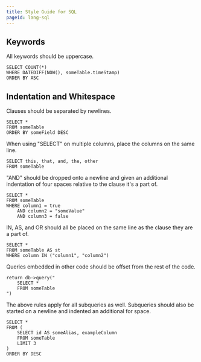 ```yaml
---
title: Style Guide for SQL
pageid: lang-sql
---
```



Keywords
--------

All keywords should be uppercase.

    SELECT COUNT(*)
    WHERE DATEDIFF(NOW(), someTable.timeStamp)
    ORDER BY ASC


Indentation and Whitespace
--------------------------

Clauses should be separated by newlines.

    SELECT *
    FROM someTable
    ORDER BY someField DESC

When using "SELECT" on multiple columns, place the columns on the same line.

    SELECT this, that, and, the, other
    FROM someTable

"AND" should be dropped onto a newline and given an additional indentation of four spaces relative to the clause it's a part of.

    SELECT *
    FROM someTable
    WHERE column1 = true
        AND column2 = "someValue"
        AND column3 = false

IN, AS, and OR should all be placed on the same line as the clause they are a part of.

    SELECT *
    FROM someTable AS st
    WHERE column IN ("column1", "column2")

Queries embedded in other code should be offset from the rest of the code.

    return db->query("
        SELECT *
        FROM someTable
    ")

The above rules apply for all subqueries as well. Subqueries should also be started on a newline and indented an additional for space.

    SELECT *
    FROM (
        SELECT id AS someAlias, exampleColumn
        FROM someTable
        LIMIT 3
    )
    ORDER BY DESC

